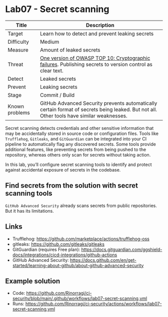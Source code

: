 # Lab07 - Secret scanning

| Title          | Description                                                                                                                                                           |
| -------------- | --------------------------------------------------------------------------------------------------------------------------------------------------------------------- |
| Target         | Learn how to detect and prevent leaking secrets                                                                                                                       |
| Difficulty     | Medium                                                                                                                                                                |
| Measure        | Amount of leaked secrets                                                                                                                                              |
| Threat         | [One version of OWASP TOP 10: Cryptographic failures](https://owasp.org/Top10/A02_2021-Cryptographic_Failures/). Publishing secrets to version control as clear text. |
| Detect         | Leaked secrets                                                                                                                                                        |
| Prevent        | Leaking secrets                                                                                                                                                       |
| Stage          | Commit / Build                                                                                                                                                        |
| Known problems | GitHub Advanced Security prevents automatically certain format of secrets being leaked. But not all. Other tools have similar weaknesses.                             |

Secret scanning detects credentials and other sensitive information that may be accidentally stored in source code or configuration files. Tools like `Trufflehog`, `Gitleaks`, and `GitGuardian` can be integrated into your CI pipeline to automatically flag any discovered secrets. Some tools provide additional features, like preventing secrets from being pushed to the repository, whereas others only scan for secrets without taking action.

In this lab, you’ll configure secret scanning tools to identify and protect against accidental exposure of secrets in the codebase.

## Find secrets from the solution with secret scanning tools

`GitHub Advanced Security` already scans secrets from public repositories. But it has its limitations.

## Links

- Trufflehog: <https://github.com/marketplace/actions/trufflehog-oss>
- gitleaks: <https://github.com/gitleaks/gitleaks>
- GitGuardian (requires Free plan): <https://docs.gitguardian.com/ggshield-docs/integrations/cicd-integrations/github-actions>
- GitHub Advanced Security: <https://docs.github.com/en/get-started/learning-about-github/about-github-advanced-security>

## Example solution

- Code: <https://github.com/Rinorragi/ci-security/blob/main/.github/workflows/lab07-secret-scanning.yml>
- Runs: <https://github.com/Rinorragi/ci-security/actions/workflows/lab07-secret-scanning.yml>
